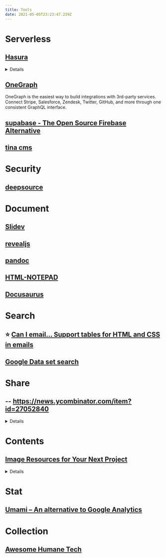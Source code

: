 ```yaml
---
title: Tools
date: 2021-05-05T23:23:47.239Z
---
```


# Serverless

## [Hasura](https://hasura.io/)

<details>

- Instant GraphQL & REST APIs
- Built in authorization for secure data access

</details>

## [OneGraph](https://www.onegraph.com/)

OneGraph is the easiest way to build integrations with 3rd-party services. Connect Stripe, Salesforce, Zendesk, Twitter, GitHub, and more through one consistent GraphQL interface.

## [supabase - The Open Source Firebase Alternative](https://supabase.io/)

## [tina cms](https://github.com/tinacms/tinacms)

# Security

## [deepsource](https://deepsource.io/)

# Document

## [Slidev](https://github.com/slidevjs/slidev)

## [revealjs](https://revealjs.com)

## [pandoc](https://pandoc.org/MANUAL.html#slide-shows)

## [HTML-NOTEPAD](https://html-notepad.com/)

## [Docusaurus](https://github.com/facebook/docusaurus)

# Search

## ⭐️ [Can I email… Support tables for HTML and CSS in emails](https://www.caniemail.com/)

## [Google Data set search](https://datasetsearch.research.google.com/)

# Share

## -- https://news.ycombinator.com/item?id=27052840

<details>

- https://wormhole.app/ (my recent fave, by creator of WebTorrent, holds for 24h, https://instant.io by same)

- https://file.pizza/ (p2p, nothing stored)

- https://webwormhole.io/ (same, but has a cli)

- https://www.sharedrop.io/ (same, does qr codes)

- https://justbeamit.com/ (same, expires in 10 minutes)

- https://send.vis.ee (hosted version of this code)

- https://send.tresorit.com/ (not p2p, 5 GB limit, encrypted)

</details>

# Contents

## [Image Resources for Your Next Project](https://javascript.plainenglish.io/image-resources-for-your-next-project-176efd6ee46c)

<details>

- Pexels: has a comprehensive and large curation stock of photos and videos from very talented creators.
- Unsplash: Just like Pexels, Unsplash has a vast photo collection to fit your project needs.
- Pixabay: is a vibrant community of creatives sharing copyright-free images, videos, and music.
- Canva

</details>

# Stat

## [ Umami – An alternative to Google Analytics](https://github.com/mikecao/umami)



# Collection

## [Awesome Humane Tech](https://github.com/humanetech-community/awesome-humane-tech)
